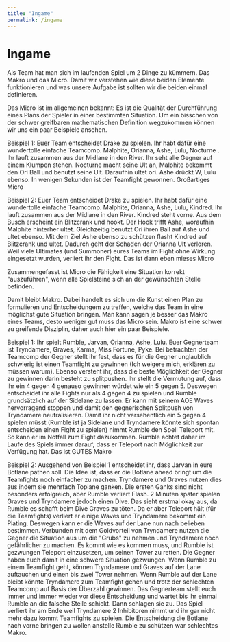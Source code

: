 ```yaml
---
title: "Ingame"
permalink: /ingame
---
```


# Ingame

Als Team hat man sich im laufenden Spiel um 2 Dinge zu kümmern. Das Makro und das Micro. Damit wir verstehen wie diese beiden Elemente funktionieren und was unsere Aufgabe ist sollten wir die beiden einmal definieren.

Das Micro ist im allgemeinen bekannt: Es ist die Qualität der Durchführung eines Plans der Spieler in einer bestimmten Situation. Um ein bisschen von der schwer greifbaren mathematischen Definition wegzukommen können wir uns ein paar Beispiele ansehen.

Beispiel 1: Euer Team entscheidet Drake zu spielen. Ihr habt dafür eine wundertolle einfache Teamcomp. Malphite, Orianna, Ashe, Lulu, Nocturne . Ihr lauft zusammen aus der Midlane in den River. Ihr seht alle Gegner auf einem Klumpen stehen. Nocturne macht seine Ult an, Malphite bekommt den Ori Ball und benutzt seine Ult. Daraufhin ultet ori. Ashe drückt W, Lulu ebenso. In wenigen Sekunden ist der Teamfight gewonnen. Großartiges Micro

Beispiel 2: Euer Team entscheidet Drake zu spielen. Ihr habt dafür eine wundertolle einfache Teamcomp. Malphite, Orianna, Ashe, Lulu, Kindred. Ihr lauft zusammen aus der Midlane in den River. Kindred steht vorne. Aus dem Busch erscheint ein Blitzcrank und hookt. Der Hook trifft Ashe, woraufhin Malphite hinterher ultet. Gleichzeitig benutzt Ori ihren Ball auf Ashe und ultet ebenso. Mit dem Ziel Ashe ebenso zu schützen flasht Kindred auf Blitzcrank und ultet. Dadurch geht der Schaden der Orianna Ult verloren. Weil viele Ultimates (und Summoner) eures Teams im Fight ohne Wirkung eingesetzt wurden, verliert ihr den Fight. Das ist dann eben mieses Micro

Zusammengefasst ist Micro die Fähigkeit eine Situation korrekt "auszuführen", wenn alle Spielsteine sich an der gewünschten Stelle befinden.

Damit bleibt Makro. Dabei handelt es sich um die Kunst einen Plan zu formulieren und Entscheidungem zu treffen, welche das Team in eine möglichst gute Situation bringen. Man kann sagen je besser das Makro eines Teams, desto weniger gut muss das Micro sein. Makro ist eine schwer zu greifende Disziplin, daher auch hier ein paar Beispiele.

Beispiel 1: Ihr spielt Rumble, Jarvan, Orianna, Ashe, Lulu. Euer Gegnerteam ist Tryndamere, Graves, Karma, Miss Fortune, Pyke. Bei betrachten der Teamcomp der Gegner stellt ihr fest, dass es für die Gegner unglaublich schwierig ist einen Teamfight zu gewinnen (Ich weigere mich, erklären zu müssen warum). Ebenso versteht ihr, dass die beste Möglichkeit der Gegner zu gewinnen darin besteht zu splitpushen. Ihr stellt die Vermutung auf, dass ihr ein 4 gegen 4 genauso gewinnen würdet wie ein 5 gegen 5. Deswegen entscheidet ihr alle Fights nur als 4 gegen 4 zu spielen und Rumble grundsätzlich auf der Sidelane zu lassen. Er kann mit seinem AOE Waves hervorragend stoppen und damit den gegnerischen Splitpush von Tryndamere neutralisieren. Damit ihr nicht versehentlich ein 5 gegen 4 spielen müsst (Rumble ist ja Sidelane und Tryndamere könnte sich spontan entscheiden einen Fight zu spielen) nimmt Rumble den Spell Teleport mit. So kann er im Notfall zum Fight dazukommen. Rumble achtet daher im Laufe des Spiels immer darauf, dass er Teleport nach Möglichkeit zur Verfügung hat. Das ist GUTES Makro

Beispiel 2: Ausgehend von Beispiel 1 entscheidet ihr, dass Jarvan in eure Botlane pathen soll. Die Idee ist, dass er die Botlane ahead bringt um die Teamfights noch einfacher zu machen. Tryndamere und Graves nutzen dies aus indem sie mehrfach Toplane ganken. Die ersten Ganks sind nicht besonders erfolgreich, aber Rumble verliert Flash. 2 Minuten später spielen Graves und Tryndamere jedoch einen Dive. Das sieht erstmal okay aus, da Rumble es schafft beim Dive Graves zu töten. Da er aber Teleport hält (für die Teamfights) verliert er einige Waves und Tryndamere bekommt ein Plating. Deswegen kann er die Waves auf der Lane nun nach belieben bestimmen. Verbunden mit dem Goldvorteil von Tryndamere nutzen die Gegner die Situation aus um die "Grubs" zu nehmen und Tryndamere noch gefährlicher zu machen. Es kommt wie es kommen muss, und Rumble ist gezwungen Teleport einzusetzen, um seinen Tower zu retten. Die Gegner haben euch damit in eine schwere Situation gezwungen. Wenn Rumble zu einem Teamfight geht, können Tryndamere und Graves auf der Lane auftauchen und einen bis zwei Tower nehmen. Wenn Rumble auf der Lane bleibt könnte Tryndamere zum Teamfight gehen und trotz der schlechten Teamcomp auf Basis der Überzahl gewinnen. Das Gegnerteam stellt euch immer und immer wieder vor diese Entscheidung und wartet bis ihr einmal Rumble an die falsche Stelle schickt. Dann schlagen sie zu. Das Spiel verliert ihr am Ende weil Tryndamere 2 Inhibitoren nimmt und ihr gar nicht mehr dazu kommt Teamfights zu spielen. Die Entscheidung die Botlane nach vorne bringen zu wollen anstelle Rumble zu schützen war schlechtes Makro.